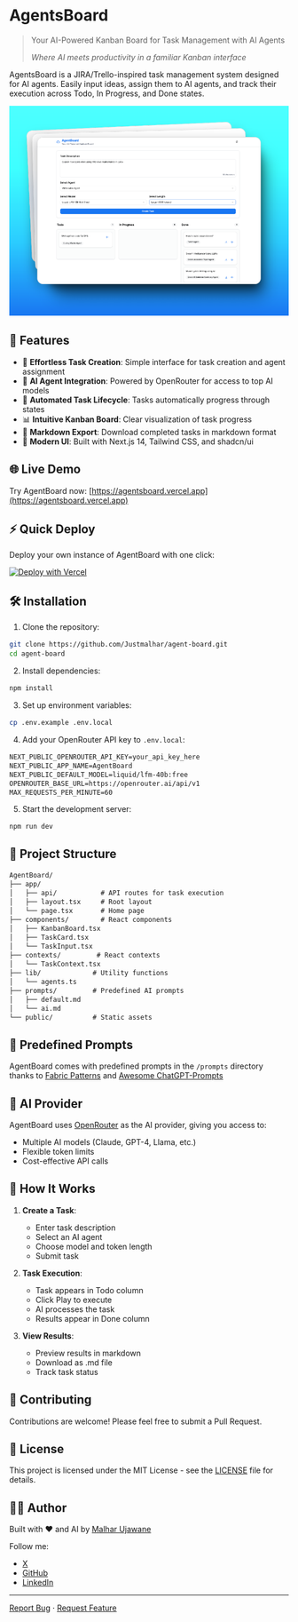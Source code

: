 # AgentsBoard

> Your AI-Powered Kanban Board for Task Management with AI Agents
> 
> *Where AI meets productivity in a familiar Kanban interface*

AgentsBoard is a JIRA/Trello-inspired task management system designed for AI agents. Easily input ideas, assign them to AI agents, and track their execution across Todo, In Progress, and Done states.

![AgentBoard Demo](demo.png)

## 🚀 Features

- 📝 **Effortless Task Creation**: Simple interface for task creation and agent assignment
- 🤖 **AI Agent Integration**: Powered by OpenRouter for access to top AI models
- 🔄 **Automated Task Lifecycle**: Tasks automatically progress through states
- 📊 **Intuitive Kanban Board**: Clear visualization of task progress
- 💾 **Markdown Export**: Download completed tasks in markdown format
- 🎨 **Modern UI**: Built with Next.js 14, Tailwind CSS, and shadcn/ui

## 🌐 Live Demo

Try AgentBoard now: [https://agentsboard.vercel.app](https://agentsboard.vercel.app)

## ⚡ Quick Deploy
Deploy your own instance of AgentBoard with one click:

[![Deploy with Vercel](https://vercel.com/button)](https://vercel.com/new/clone?repository-url=https://github.com/Justmalhar/AgentsBoard&env=NEXT_PUBLIC_OPENROUTER_API_KEY&env=NEXT_PUBLIC_APP_NAME&env=NEXT_PUBLIC_DEFAULT_MODEL&env=OPENROUTER_BASE_URL&env=MAX_REQUESTS_PER_MINUTE)


## 🛠️ Installation

1. Clone the repository:
```bash
git clone https://github.com/Justmalhar/agent-board.git
cd agent-board
```

2. Install dependencies:
```bash
npm install
```

3. Set up environment variables:
```bash
cp .env.example .env.local
```

4. Add your OpenRouter API key to `.env.local`:
```env
NEXT_PUBLIC_OPENROUTER_API_KEY=your_api_key_here
NEXT_PUBLIC_APP_NAME=AgentBoard
NEXT_PUBLIC_DEFAULT_MODEL=liquid/lfm-40b:free
OPENROUTER_BASE_URL=https://openrouter.ai/api/v1
MAX_REQUESTS_PER_MINUTE=60
```

5. Start the development server:
```bash
npm run dev
```

## 📁 Project Structure

```
AgentBoard/
├── app/
│   ├── api/           # API routes for task execution
│   ├── layout.tsx     # Root layout
│   └── page.tsx       # Home page
├── components/        # React components
│   ├── KanbanBoard.tsx
│   ├── TaskCard.tsx
│   └── TaskInput.tsx
├── contexts/         # React contexts
│   └── TaskContext.tsx
├── lib/             # Utility functions
│   └── agents.ts
├── prompts/         # Predefined AI prompts
│   ├── default.md
│   └── ai.md
└── public/          # Static assets
```

## 🤖 Predefined Prompts

AgentBoard comes with predefined prompts in the `/prompts` directory thanks to [Fabric Patterns](https://github.com/danielmiessler/fabric/tree/main/patterns) and [Awesome ChatGPT-Prompts](https://github.com/f/awesome-chatgpt-prompts)

## 🔌 AI Provider

AgentBoard uses [OpenRouter](https://openrouter.ai/) as the AI provider, giving you access to:
- Multiple AI models (Claude, GPT-4, Llama, etc.)
- Flexible token limits
- Cost-effective API calls

## 🎯 How It Works

1. **Create a Task**:
   - Enter task description
   - Select an AI agent
   - Choose model and token length
   - Submit task

2. **Task Execution**:
   - Task appears in Todo column
   - Click Play to execute
   - AI processes the task
   - Results appear in Done column

3. **View Results**:
   - Preview results in markdown
   - Download as .md file
   - Track task status

## 🤝 Contributing

Contributions are welcome! Please feel free to submit a Pull Request.

## 📄 License

This project is licensed under the MIT License - see the [LICENSE](LICENSE) file for details.

## 👨‍💻 Author

Built with ❤️ and AI by [Malhar Ujawane](https://x.com/Justmalhar)

Follow me:
- [X](https://x.com/justmalhar)
- [GitHub](https://github.com/justmalhar)
- [LinkedIn](https://www.linkedin.com/in/justmalhar/)

---

[Report Bug](https://github.com/Justmalhar/agent-board/issues) · [Request Feature](https://github.com/Justmalhar/agent-board/issues)
